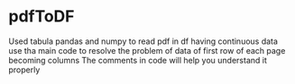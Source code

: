 # pdfToDF
Used tabula pandas and numpy to read pdf in df having continuous data
use tha main code to resolve the problem of data of first row of each page becoming columns
The comments in code will help you understand it properly
